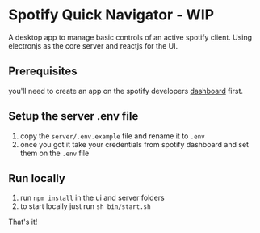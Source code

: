 # Spotify Quick Navigator - WIP
A desktop app to manage basic controls of an active spotify client.
Using electronjs as the core server and reactjs for the UI.

## Prerequisites
you'll need to create an app on the spotify developers [dashboard](https://developer.spotify.com/dashboard) first.

## Setup the server .env file
1. copy the `server/.env.example` file and rename it to `.env`
2. once you got it take your credentials from spotify dashboard and set them on the `.env` file

## Run locally
1. run `npm install` in the ui and server folders
2. to start locally just run `sh bin/start.sh`

That's it!
